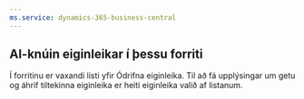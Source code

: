 ```yaml
---
ms.service: dynamics-365-business-central
---
```

## <a name="ai-driven-features-in-this-app"></a>AI-knúin eiginleikar í þessu forriti

Í forritinu er vaxandi listi yfir Ódrifna eiginleika. Til að fá upplýsingar um getu og áhrif tiltekinna eiginleika er heiti eiginleika valið af listanum.
